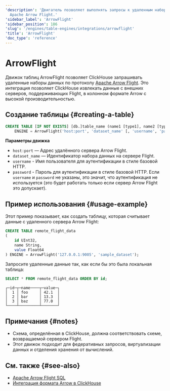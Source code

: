 ```yaml
---
'description': 'Двигатель позволяет выполнять запросы к удаленным наборам данных через
  Apache Arrow Flight.'
'sidebar_label': 'ArrowFlight'
'sidebar_position': 186
'slug': '/engines/table-engines/integrations/arrowflight'
'title': 'ArrowFlight'
'doc_type': 'reference'
---
```

# ArrowFlight

Движок таблиц ArrowFlight позволяет ClickHouse запрашивать удаленные наборы данных по протоколу [Apache Arrow Flight](https://arrow.apache.org/docs/format/Flight.html). Это интеграция позволяет ClickHouse извлекать данные с внешних серверов, поддерживающих Flight, в колонном формате Arrow с высокой производительностью.

## Создание таблицы {#creating-a-table}

```sql
CREATE TABLE [IF NOT EXISTS] [db.]table_name (name1 [type1], name2 [type2], ...)
    ENGINE = ArrowFlight('host:port', 'dataset_name' [, 'username', 'password']);
```

**Параметры движка**

* `host:port` — Адрес удалённого сервера Arrow Flight.
* `dataset_name` — Идентификатор набора данных на сервере Flight.
* `username` - Имя пользователя для аутентификации в стиле базовой HTTP.
* `password` - Пароль для аутентификации в стиле базовой HTTP. Если `username` и `password` не указаны, это значит, что аутентификация не используется (это будет работать только если сервер Arrow Flight это допускает).

## Пример использования {#usage-example}

Этот пример показывает, как создать таблицу, которая считывает данные с удаленного сервера Arrow Flight:

```sql
CREATE TABLE remote_flight_data
(
    id UInt32,
    name String,
    value Float64
) ENGINE = ArrowFlight('127.0.0.1:9005', 'sample_dataset');
```

Запросите удаленные данные так, как если бы это была локальная таблица:

```sql
SELECT * FROM remote_flight_data ORDER BY id;
```

```text
┌─id─┬─name────┬─value─┐
│  1 │ foo     │ 42.1  │
│  2 │ bar     │ 13.3  │
│  3 │ baz     │ 77.0  │
└────┴─────────┴───────┘
```

## Примечания {#notes}

* Схема, определённая в ClickHouse, должна соответствовать схеме, возвращаемой сервером Flight.
* Этот движок подходит для федеративных запросов, виртуализации данных и отделения хранения от вычислений.

## См. также {#see-also}

* [Apache Arrow Flight SQL](https://arrow.apache.org/docs/format/FlightSql.html)
* [Интеграция формата Arrow в ClickHouse](/interfaces/formats/Arrow)